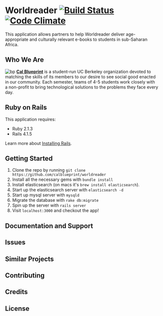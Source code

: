 Worldreader [![Build Status](https://travis-ci.org/calblueprint/worldreader.svg?branch=master)](https://travis-ci.org/calblueprint/worldreader) [![Code Climate](https://codeclimate.com/github/calblueprint/worldreader/badges/gpa.svg)](https://codeclimate.com/github/calblueprint/worldreader)
================

This application allows partners to help Worldreader deliver age-appropriate and culturally relevant e-books to students in sub-Saharan Africa.

Who We Are
----------
![bp](http://bptech.berkeley.edu/assets/logo-full-large-d6419503b443e360bc6c404a16417583.png "BP Banner")
**[Cal Blueprint](http://www.calblueprint.org/)** is a student-run UC Berkeley organization devoted to matching the skills of its members to our desire to see social good enacted in our community. Each semester, teams of 4-5 students work closely with a non-profit to bring technological solutions to the problems they face every day.

Ruby on Rails
-------------

This application requires:

- Ruby 2.1.3
- Rails 4.1.5

Learn more about [Installing Rails](http://railsapps.github.io/installing-rails.html).

Getting Started
---------------
1. Clone the repo by running `git clone https://github.com/calblueprint/worldreader`
2. Install all the necessary gems with `bundle install`
3. Install elasticsearch (on macs it's `brew install elasticsearch`).
4. Start up the elasticsearch server with `elasticsearch -d`
5. Start up mysql server with `mysqld`
6. Migrate the database with `rake db:migrate`
7. Spin up the server with `rails server`
8. Visit `localhost:3000` and checkout the app!

Documentation and Support
-------------------------

Issues
-------------

Similar Projects
----------------

Contributing
------------

Credits
-------

License
-------
